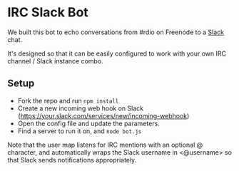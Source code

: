 IRC Slack Bot
========

We built this bot to echo conversations from #rdio on Freenode to a [Slack](https://slack.com/) chat.

It's designed so that it can be easily configured to work with your own IRC channel / Slack instance combo.


Setup
-----

* Fork the repo and run `npm install`
* Create a new incoming web hook on Slack (https://your.slack.com/services/new/incoming-webhook)
* Open the config file and update the parameters.
* Find a server to run it on, and `node bot.js`

Note that the user map listens for IRC mentions with an optional @ character, and automatically wraps the Slack username in <@username> so that Slack sends notifications appropriately.
